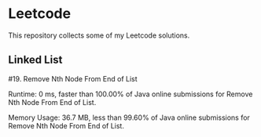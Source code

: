 # Leetcode
This repository collects some of my Leetcode solutions.

## Linked List
#19. Remove Nth Node From End of List

Runtime: 0 ms, faster than 100.00% of Java online submissions for Remove Nth Node From End of List.

Memory Usage: 36.7 MB, less than 99.60% of Java online submissions for Remove Nth Node From End of List.
